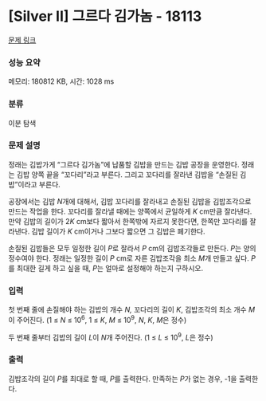 # [Silver II] 그르다 김가놈 - 18113 

[문제 링크](https://www.acmicpc.net/problem/18113) 

### 성능 요약

메모리: 180812 KB, 시간: 1028 ms

### 분류

이분 탐색

### 문제 설명

<p>정래는 김밥가게 “그르다 김가놈”에 납품할 김밥을 만드는 김밥 공장을 운영한다. 정래는 김밥 양쪽 끝을 “꼬다리”라고 부른다. 그리고 꼬다리를 잘라낸 김밥을 “손질된 김밥”이라고 부른다. </p>

<p>공장에서는 김밥 <em>N</em>개에 대해서, 김밥 꼬다리를 잘라내고 손질된 김밥을 김밥조각으로 만드는 작업을 한다. 꼬다리를 잘라낼 때에는 양쪽에서 균일하게 <em>K</em> cm만큼 잘라낸다. 만약 김밥의 길이가 2<em>K</em> cm보다 짧아서 한쪽밖에 자르지 못한다면, 한쪽만 꼬다리를 잘라낸다. 김밥 길이가 <em>K</em> cm이거나 그보다 짧으면 그 김밥은 폐기한다.</p>

<p>손질된 김밥들은 모두 일정한 길이 <em>P</em>로 잘라서 <em>P</em> cm의 김밥조각들로 만든다. <em>P</em>는 양의 정수여야 한다. 정래는 일정한 길이 <em>P</em> cm로 자른 김밥조각을 최소 <em>M</em>개 만들고 싶다. <em>P</em>를 최대한 길게 하고 싶을 때, <em>P</em>는 얼마로 설정해야 하는지 구하시오.</p>

### 입력 

 <p>첫 번째 줄에 손질해야 하는 김밥의 개수 <em>N,</em> 꼬다리의 길이 <em>K</em>, 김밥조각의 최소 개수 <em>M</em>이 주어진다. (1 ≤ <em>N</em> ≤ 10<sup>6</sup>, 1 ≤ <em>K</em>, <em>M</em> ≤ 10<sup>9</sup>, <em>N</em>, <em>K</em>, <em>M</em>은 정수)</p>

<p>두 번째 줄부터 김밥의 길이 <em>L</em>이 <em>N</em>개 주어진다. (1 ≤ <em>L</em> ≤ 10<sup>9</sup>, <em>L</em>은 정수)</p>

### 출력 

 <p>김밥조각의 길이 <em>P</em>를 최대로 할 때, <em>P</em>를 출력한다. 만족하는 <em>P</em>가 없는 경우, -1을 출력한다.</p>

